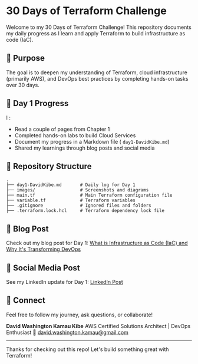 # 30 Days of Terraform Challenge

Welcome to my 30 Days of Terraform Challenge! This repository documents my daily progress as I learn and apply Terraform to build infrastructure as code (IaC).

## 🚀 Purpose

The goal is to deepen my understanding of Terraform, cloud infrastructure (primarily AWS), and DevOps best practices by completing hands-on tasks over 30 days.

## 📅 Day 1 Progress

I :

* Read a couple of pages from Chapter 1
* Completed hands-on labs to build Cloud Services
* Document my progress in a Markdown file ( `day1-DavidKibe.md`)
* Shared my learnings through blog posts and social media

## 📁 Repository Structure

```
.
├── day1-DavidKibe.md       # Daily log for Day 1
├── images/                 # Screenshots and diagrams
├── main.tf                 # Main Terraform configuration file
├── variable.tf             # Terraform variables
├── .gitignore              # Ignored files and folders
├── .terraform.lock.hcl     # Terraform dependency lock file
```

## 📖 Blog Post

Check out my blog post for Day 1: [What is Infrastructure as Code (IaC) and Why It's Transforming DevOps](https://medium.com/@david.kamau.washington/what-is-infrastructure-as-code-iac-and-why-its-transforming-devops-69f2fdc821df)

## 🔗 Social Media Post

See my LinkedIn update for Day 1: [LinkedIn Post](https://www.linkedin.com/posts/davidwashingtonkamau_30daytfchallenge-iac-hashicorp-activity-7332843893123653632-MvUn)

## 🤝 Connect

Feel free to follow my journey, ask questions, or collaborate!

**David Washington Kamau Kibe**
AWS Certified Solutions Architect | DevOps Enthusiast
📧 [david.washington.kamau@gmail.com](mailto:david.washington.kamau@gmail.com)

---

Thanks for checking out this repo! Let's build something great with Terraform!
